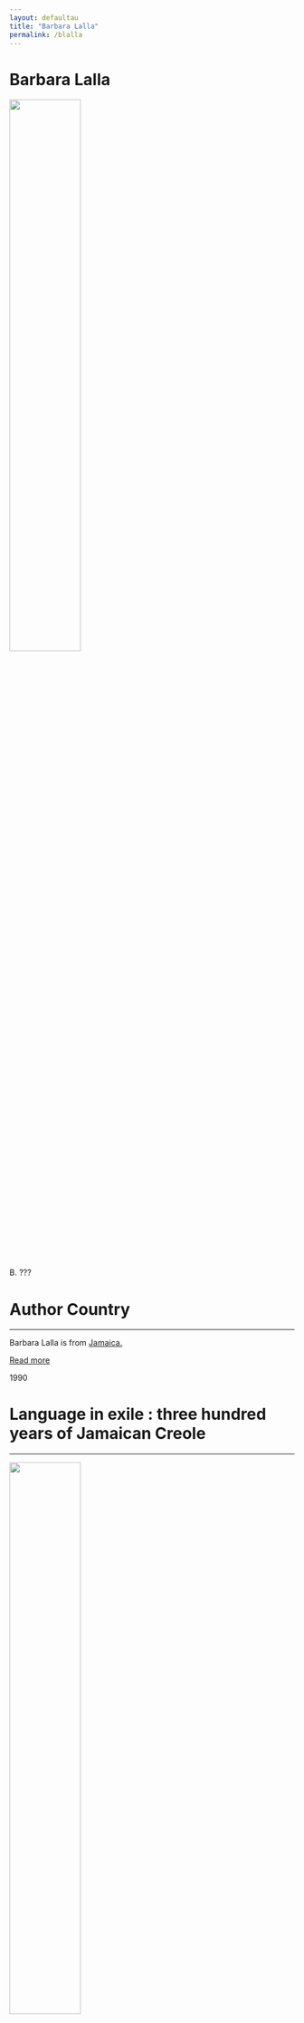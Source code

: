 ```yaml
---
layout: defaultau
title: "Barbara Lalla"
permalink: /blalla
---
```

<!-- partial:index.partial.html -->
<div class="content">
    <h1>Barbara Lalla</h1>
    <div class="quote">
        <div><img src="https://th.bing.com/th/id/OIP.TV_Q_5ACO7oxvuaMvLHY7QAAAA?pid=ImgDet&rs=1"  height="50%" width = "50%" class="logo"></div>
    </div>
    <div class="timeline">
        <div style="padding-bottom:100px;"></div>
        <div class="block">
            <div class="date right"><p class="right"> B. ??? </p></div>
            <div class="dot"></div>
            <div class="left first">
            <div class="author_country">
                <h1>Author Country</h1><hr>
            <div class="aclocation"><p>Barbara Lalla is from <a href="http://localhost:4000/4">Jamaica.</a></p></div>
                <div class="acreadmore"><a href="#" target="_blank">Read more</a></div>
            </div>
            </div>
        </div>
        <div class="block">
            <div class="date left"><p class="left">1990</p></div>
            <div class="dot"></div>
            <div class="right">
                <h1>Language in exile : three hundred years of Jamaican Creole</h1><hr>
                <p><img src="https://images-na.ssl-images-amazon.com/images/I/41sQorwhseL._SX327_BO1,204,203,200_.jpg" height="50%" width = "50%"></p>
                <p>
                Language: English <br/>
                Publisher: University of Alabama Press	 <br/>
                Pub_location: Tuscaloosa, AL, United States <br/>
                Genre: Nonfiction Book <br/>
                Length: 253 <br/>                   </p>
            </div>
        </div>
        <div class="block">
            <div class="date right"><p class="right">1996</p></div>
            <div class="dot"></div>
            <div class="left">
                <h1>Defining Jamaican Fiction : Marronage and the Discourse of Survival</h1><hr>
                <p><img src="https://images-na.ssl-images-amazon.com/images/I/51MoCo0bV9L._SX330_BO1,204,203,200_.jpg" height="50%" width = "50%"></p>
                <p>
                Language: English <br/>
                Publisher: University of Alabama Press <br/>
                Pub_location: Tuscaloosa, AL, United States <br/>
                Genre: Nonfiction Book <br/>
                Length: 224 <br/>                       </p>
            </div>
        </div>
        <div class="block">
            <div class="date left"><p class="left hide">1998</p></div>
            <div class="dot"></div>
            <div class="right hide">
                <h1>Arch of Fire</h1><hr>
                <p><img src="https://images-na.ssl-images-amazon.com/images/I/21SEY44232L._BO1,204,203,200_.jpg" height="50%" width = "50%"></p>
                <p>
                Language: English <br/>
                Publisher: Kingston Publishers	 <br/>
                Pub_location: Kingston, Jamaica <br/>
                Genre: Fiction (Novel) <br/>
                Length: 523 <br/>                </p>
            </div>
        </div>
        <div class="block">
            <div class="date right"><p class="right hide">2001</p></div>
            <div class="dot"></div>
            <div class="left hide">
                <h1>Flammendes Land Roman</h1><hr>
                <p><img src="https://images.booklooker.de/s/007EuP/Barbara-Lalla+Flammendes-Land.jpg" height="50%" width = "50%"></p>
                <p>
                Language: German <br/>
                Publisher: Verl.-Haus	 <br/>
                Pub_location: Wetzlar, Germany <br/>
                Genre: Fiction (Novel) <br/>
                Translation: Y <br/>
                Length: 537 <br/>                                </p>
            </div>
        </div>
        <div class="block">
            <div class="date left"><p class="left hide">2005</p></div>
            <div class="dot"></div>
            <div class="right hide">
                <h1>Virtual Realism : Constraints on Validity in Textual Evidence of Caribbean History</h1><hr>
                <p><img src="https://th.bing.com/th/id/OIP.TV_Q_5ACO7oxvuaMvLHY7QAAAA?pid=ImgDet&rs=1" height="50%" width = "50%"></p>
                <p>
                Language: English <br/>
                Publisher: Society for Caribbean Linguistics <br/>
                Pub_location: St. Augustine, Trinidad & Tobago <br/>
                Genre: Nonfiction Book <br/>
                Length: 20 <br/>                     </p>
            </div>
        </div>
        <div class="block">
            <div class="date right"><p class="right hide">2008</p></div>
            <div class="dot"></div>
            <div class="left hide">
                <h1>Postcolonialisms : Caribbean rereading of Medieval English Discourse</h1><hr>
                <p><img src="https://images-na.ssl-images-amazon.com/images/I/51K3x-9nkhL._SX331_BO1,204,203,200_.jpg" height="50%" width = "50%"></p>
                <p>
                Language: English <br/>
                Publisher: The University of The West Indies Press <br/>
                Pub_location: Kingston, Jamaica <br/>
                Genre: Nonfiction Book <br/>
                Length: 439 <br/>                  </p>
            </div>
        </div>
        <div class="block">
            <div class="date left"><p class="left">2010</p></div>
            <div class="dot"></div>
            <div class="right hide">
                <h1>Cascade : A novel</h1><hr>
                <p><img src="https://images-na.ssl-images-amazon.com/images/I/41aXCsBe9nL._SX331_BO1,204,203,200_.jpg" height="50%" width = "50%"></p>
                <p>
                Language: English <br/>
                Publisher: The University of The West Indies Press <br/>
                Pub_location: Cave Hill, Barbados <br/>
                Genre: Fiction (Novel) <br/>
                Length: 299 <br/>                   </p>
            </div>
        </div>
       <div class="block">
            <div class="date right"><p class="right hide">2017</p></div>
            <div class="dot"></div>
            <div class="left hide">
                <h1>Grounds For Tenure</h1><hr>
                <p><img src="https://images-na.ssl-images-amazon.com/images/I/41wokcEWSgL._SX331_BO1,204,203,200_.jpg" height="50%" width = "50%"></p>
                <p>
                Language: English <br/>
                Publisher: The University of The West Indies Press	 <br/>
                Pub_location: Kingston, Jamaica <br/>
                Genre: Fiction (Novel) <br/>
                Length: 361 <br/>                  </p>
            </div>
        </div>
        <div class="block">
            <div class="date left"><p class="left">2021</p></div>
            <div class="dot"></div>
            <div class="right hide">
                <h1>One Thousand Eyes</h1><hr>
                <p><img src="https://images-na.ssl-images-amazon.com/images/I/61YwO5viD5S._SX332_BO1,204,203,200_.jpg" height="50%" width = "50%"></p>
                <p>
                Language: English <br/>
                Publisher: The University of The West Indies Press	 <br/>
                Pub_location: Kingston, Jamaica <br/>
                Genre: Fiction (Novel) <br/>
                Length: 303 <br/>                   </p>
            </div>
</div>
